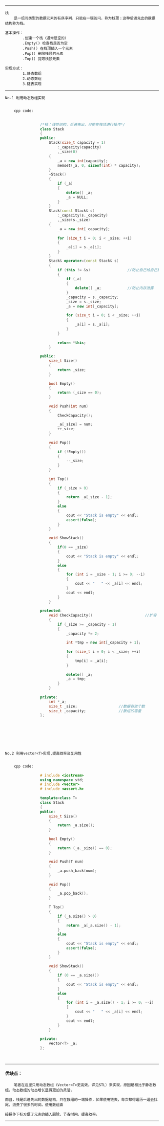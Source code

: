 

-----------------------------------------------------------------------------------------------------------------------------------------

	栈
		是一组同类型的数据元素的有序序列，只能在一端访问，称为栈顶；这种后进先出的数据结构称为栈。
            
	基本操作：
            .创建一个栈（通常是空的）
            .Empty() 检查栈是否为空
            .Push() 在栈顶插入一个元素
            .Pop() 删除栈顶的元素
            .Top() 提取栈顶元素
            
	实现方式：
            1.静态数组
            2.动态数组
            3.链表实现

-----------------------------------------------------------------------------------------------------------------------------------------

	No.1 利用动态数组实现


```cpp

	cpp code:
	
	
                /*栈：线性结构，后进先出，只能在栈顶进行操作*/
                class Stack
                {
                public:
                	Stack(size_t capacity = 1)
                		:_capacity(capacity)
                		,_size(0)
                	{
                		_a = new int[capacity];
                		memset(_a, 0, sizeof(int) * capacity);
                	}
                	~Stack()
                	{
                		if (_a)
                		{
                			delete[] _a;
                			_a = NULL;
                		}
                	}
                	Stack(const Stack& s)
                		:_capacity(s._capacity)
                		,_size(s._size)
                	{
                		_a = new int[_capacity];
                
                		for (size_t i = 0; i < _size; ++i)
                		{
                			_a[i] = s._a[i];
                		}
                	}
                	Stack& operator=(const Stack& s)
                	{
                		if (this != &s)                 //防止自己给自己赋值
                		{
                			if (_a)
                			{
                				delete[] _a;            //防止内存泄露
                			}
                			_capacity = s._capacity;
                			_size = s._size;
                			_a = new int[_capacity];
                
                			for (size_t i = 0; i < _size; ++i)
                			{
                				_a[i] = s._a[i];
                			}
                		}
                
                		return *this;
                	}
                
                public:
                	size_t Size()
                	{
                		return _size;
                	}
                
                	bool Empty()
                	{
                		return (_size == 0);
                	}
                
                	void Push(int num)
                	{
                		CheckCapacity();
                
                		_a[_size] = num;
                		++_size;
                	}
                
                	void Pop()
                	{
                		if (!Empty())
                		{
                			--_size;
                		}
                	}
                
                	int Top()
                	{
                		if (_size > 0)
                		{
                			return _a[_size - 1];
                		}
                		else
                		{
                			cout << "Stack is empty" << endl;
                			assert(false);
                		}
                	}
                
                	void ShowStack()
                	{
                		if(0 == _size)
                		{
                			cout << "Stack is empty" << endl;
                		}
                		else
                		{
                			for (int i = _size - 1; i >= 0; --i)
                			{
                				cout << "   " << _a[i] << endl;
                			}
                			cout << endl;
                		}
                	}
                
                protected:
                	void CheckCapacity()                        //扩容
                	{
                		if (_size >= _capacity - 1)
                		{
                			_capacity *= 2;
                
                			int *tmp = new int[_capacity + 1];
                			
                			for (size_t i = 0; i < _size; ++i)
                			{
                				tmp[i] = _a[i];
                			}
                
                			delete[] _a; 
                			_a = tmp;
                		}
                	}
                
                private:
                	int *_a;                    
                	size_t _size;                   //数据有效个数
                	size_t _capacity;               //数组的容量
                };
                
                
                
```
<br>
<br>

	No.2 利用vector<T>实现,提高效率及复用性


```cpp

	cpp code:
	
                # include <iostream>
                using namespace std;
                # include <vector>
                # include <assert.h>
               
                template<class T>
                class Stack
                {
                public:
                	size_t Size()
                	{
                		return _a.size();
                	}
                
                	bool Empty()
                	{
                		return (_a._size() == 0);
                	}
                
                	void Push(T num)
                	{
                		_a.push_back(num);
                	}
                
                	void Pop()
                	{
                		_a.pop_back();
                	}
                
                	T Top()
                	{
                		if (_a.size() > 0)
                		{
                			return _a[_a.size() - 1];
                		}
                		else
                		{
                			cout << "Stack is empty" << endl;
                			assert(false);
                		}
                	}
                
                	void ShowStack()
                	{
                		if (0 == _a.size())
                		{
                			cout << "Stack is empty" << endl;
                		}
                		else
                		{
                			for (int i = _a.size() - 1; i >= 0; --i)
                			{
                				cout << "   " << _a[i] << endl;
                			}
                			cout << endl;
                		}
                	}
                
                private:
                	vector<T> _a;
                };
                
                
```                


-----------------------------------------------------------------------------------------------------------------------------------------

#### 优缺点：
		
		笔者在这里只用动态数组（Vector<T>更高效，详见STL）来实现，原因是相比于静态数组，动态数组的动态增长显得更加的灵活，
    
    而且，栈是后进先出的数据结构，只在数组的一端操作，如果使用链表，每次都得遍历一遍去找尾，浪费了很多的时间。使用数组直
    
    接操作下标方便了元素的插入删除，节省时间，提高效率。

-----------------------------------------------------------------------------------------------------------------------------------------


